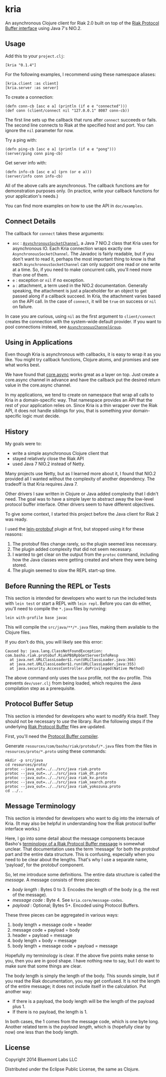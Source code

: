 # kria

An asynchronous Clojure client for Riak 2.0 built on top of the [Riak Protocol
Buffer interface][Riak-PB] using Java 7's NIO.2.

[Riak-PB]: http://docs.basho.com/riak/2.0.0pre11/dev/references/protocol-buffers/

## Usage

Add this to your `project.clj`:

    [kria "0.1.4"]

For the following examples, I recommend using these namespace aliases:

    [kria.client :as client]
    [kria.server :as server]

To create a connection:

    (defn conn-cb [asc e a] (println (if e e "connected")))
    (def conn (client/connect nil "127.0.0.1" 8087 conn-cb))

The first line sets up the callback that runs after `connect` succeeds or
fails. The second line connects to Riak at the specified host and port. You
can ignore the `nil` parameter for now.

Try a ping with:

    (defn ping-cb [asc e a] (println (if e e "pong")))
    (server/ping conn ping-cb)

Get server info with:

    (defn info-cb [asc e a] (prn (or e a)))
    (server/info conn info-cb)

All of the above calls are asynchronous. The callback functions are for
demonstration purposes only. (In practice, write your callback functions for
your application's needs.)

You can find more examples on how to use the API in `doc/examples`.

## Connect Details

The callback for `connect` takes these arguments:

  * `asc` : [`AsynchronousSocketChannel`][ASC], a Java 7 NIO.2 class that Kria
    uses for asynchronous IO. Each Kria connection wraps exactly one
    `AsynchronousSocketChannel`. The Javadoc is fairly readable, but if you
    don't want to read it, perhaps the most important thing to know is that
    each `AsynchronousSocketChannel` can only support one read or one write at
    a time. So, if you need to make concurrent calls, you'll need more than
    one of them.
  * `e` : exception or `nil` if no exception.
  * `a` : attachment, a term used in the NIO.2 documentation. Generally
    speaking, the attachment is just a placeholder for an object to get passed
    along if a callback succeed. In Kria, the attachment varies based on the
    API call. In the case of `connect`, it will be `true` on success or `nil`
    on failure.

In case you are curious, using `nil` as the first argument to `client/connect`
creates the connection with the system-wide default provider. If you want to
pool connections instead, see [`AsynchronousChannelGroup`][ACG].

[ASC]: http://docs.oracle.com/javase/7/docs/api/java/nio/channels/AsynchronousSocketChannel.html
[ACG]: http://docs.oracle.com/javase/7/docs/api/java/nio/channels/AsynchronousChannelGroup.html

## Using in Applications

Even though Kria is asynchronous with callbacks, it is easy to wrap it as you
like. You might try callback functions, Clojure atoms, and promises and see what
works best.

We have found that [core.async] works great as a layer on top. Just create a
core.async channel in advance and have the callback put the desired return value
in the core.async channel.

In my applications, we tend to create on namespace that wrap all calls to Kria
in a domain-specific way. That namespace provides an API that the rest of your
application relies on. Since Kria is a thin wrapper over the Riak API, it does
not handle siblings for you, that is something your domain-specific logic must
decide.

[core.async]: https://github.com/clojure/core.async

## History

My goals were to:

* write a simple asynchronous Clojure client that
* stayed relatively close the Riak API
* used Java 7 NIO.2 instead of Netty.

Many projects use Netty, but as I learned more about it, I found that NIO.2
provided all I wanted without the complexity of another dependency. The tradeoff
is that Kria requires Java 7.

[Netty]: http://netty.io/

Other drivers I saw written in Clojure or Java added complexity that I didn't
need. The goal was to have a simple layer to abstract away the low-level
protocol buffer interface. Other drivers seem to have different objectives.

To give some context, I started this project before the Java client for Riak 2
was ready.

I used the [lein-protobuf] plugin at first, but stopped using it for these
reasons:

  1. The protobuf files change rarely, so the plugin seemed less necessary.
  2. The plugin added complexity that did not seem necessary.
  3. I wanted to get clear on the output from the `protoc` command, including
     how the Java classes were getting created and where they were being stored.
  4. The plugin seemed to slow the REPL start-up time.

[lein-protobuf]: https://github.com/flatland/lein-protobuf
[riak_pb]: https://github.com/basho/riak_pb

## Before Running the REPL or Tests

This section is intended for developers who want to run the included tests
with `lein test` or start a REPL with `lein repl`. Before you can do either,
you'll need to compile the `*.java` files by running:

    lein with-profile base javac

This will compile the `src/java/**/*.java` files, making them available to the
Clojure files.

If you don't do this, you will likely see this error:

    Caused by: java.lang.ClassNotFoundException: com.basho.riak.protobuf.RiakPB$RpbGetServerInfoResp
      at java.net.URLClassLoader$1.run(URLClassLoader.java:366)
      at java.net.URLClassLoader$1.run(URLClassLoader.java:355)
      at java.security.AccessController.doPrivileged(Native Method)

The above command only uses the `base` profile, not the `dev` profile. This
prevents `dev/user.clj` from being loaded, which requires the Java compilation
step as a prerequisite.

## Protocol Buffer Setup

This section is intended for developers who want to modify Kria itself. They
should not be necessary to *use* the library. Run the following steps if the
underlying [Riak Protocol Buffer][riak_pb] files are updated.

First, you'll need the [Protocol Buffer compiler][1].

[1]: https://code.google.com/p/protobuf/downloads/list

Generate `resources/com/basho/riak/protobuf/*.java` files from the
files in `resources/proto/*.proto` using these commands:

    mkdir -p src/java
    cd resources/proto/
    protoc --java_out=../../src/java riak.proto
    protoc --java_out=../../src/java riak_dt.proto
    protoc --java_out=../../src/java riak_kv.proto
    protoc --java_out=../../src/java riak_search.proto
    protoc --java_out=../../src/java riak_yokozuna.proto
    cd ../..

## Message Terminology

This section is intended for developers who want to dig into the internals of
Kria. (It may also be helpful in understanding how the Riak protocol buffer
interface works.)

Here, I go into some detail about the message components because Basho's
[terminology of a Riak Protocol Buffer message][Riak-PB] is somewhat unclear.
That documentation uses the term 'message' for both the protobuf part and the
entire data structure. This is confusing, especially when you need to be clear
about the lengths. That's why I use a separate name, 'payload', for the
protobuf component.

So, let me introduce some definitions. The entire data structure is called the
*message*. A message consists of three pieces:

  * *body length* : Bytes 0 to 3. Encodes the length of the body (e.g. the rest
    of the message).
  * *message code* : Byte 4. See `kria.core/message-codes`.
  * *payload* : Optional; Bytes 5+. Encoded using Protocol Buffers.

These three pieces can be aggregated in various ways:

  1. body length + message code = header
  2. message code + payload = body
  3. header + payload = message
  4. body length + body = message
  5. body length + message code + payload = message

Hopefully my terminology is clear. If the above five points make sense to you,
then you are in good shape. I have nothing new to say, but I do want to make
sure that some things are clear.

The body length is simply the length of the body. This sounds simple, but if
you read the Riak documentation, you may get confused. It is *not* the length
of the entire message; it does not include itself in the calculation. Put
another way:

  * If there is a payload, the body length will be the length of the payload
    plus 1.
  * If there is no payload, the length is 1.

In both cases, the 1 comes from the message code, which is one byte long.
Another related term is the *payload length*, which is (hopefully clear by now)
one less than the body length.

[Riak-PB]: http://docs.basho.com/riak/latest/dev/references/protocol-buffers/

## License

Copyright 2014 Bluemont Labs LLC

Distributed under the Eclipse Public License, the same as Clojure.
